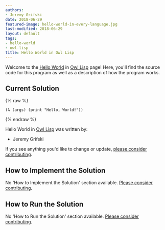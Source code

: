 ```yaml
---
authors:
- Jeremy Grifski
date: 2018-06-29
featured-image: hello-world-in-every-language.jpg
last-modified: 2018-06-29
layout: default
tags:
- hello-world
- owl-lisp
title: Hello World in Owl Lisp
---
```


Welcome to the [Hello World](https://sampleprograms.io/projects/hello-world) in [Owl Lisp](https://sampleprograms.io/languages/owl-lisp) page! Here, you'll find the source code for this program as well as a description of how the program works.

## Current Solution

{% raw %}

```owl_lisp
(λ (args) (print "Hello, World!"))

```

{% endraw %}

Hello World in [Owl Lisp](https://sampleprograms.io/languages/owl-lisp) was written by:

- Jeremy Grifski

If you see anything you'd like to change or update, [please consider contributing](https://github.com/TheRenegadeCoder/sample-programs).

## How to Implement the Solution

No 'How to Implement the Solution' section available. [Please consider contributing](https://github.com/TheRenegadeCoder/sample-programs-website).

## How to Run the Solution

No 'How to Run the Solution' section available. [Please consider contributing](https://github.com/TheRenegadeCoder/sample-programs-website).